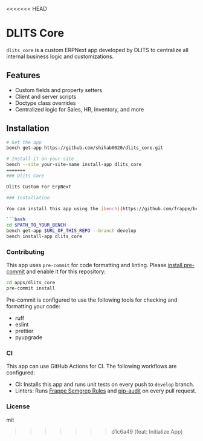 <<<<<<< HEAD
# DLITS Core

`dlits_core` is a custom ERPNext app developed by DLITS to centralize all internal business logic and customizations.

## Features

- Custom fields and property setters
- Client and server scripts
- Doctype class overrides
- Centralized logic for Sales, HR, Inventory, and more

## Installation

```bash
# Get the app
bench get-app https://github.com/shihab0020/dlits_core.git

# Install it on your site
bench --site your-site-name install-app dlits_core
=======
### Dlits Core

Dlits Custom For ErpNext

### Installation

You can install this app using the [bench](https://github.com/frappe/bench) CLI:

```bash
cd $PATH_TO_YOUR_BENCH
bench get-app $URL_OF_THIS_REPO --branch develop
bench install-app dlits_core
```

### Contributing

This app uses `pre-commit` for code formatting and linting. Please [install pre-commit](https://pre-commit.com/#installation) and enable it for this repository:

```bash
cd apps/dlits_core
pre-commit install
```

Pre-commit is configured to use the following tools for checking and formatting your code:

- ruff
- eslint
- prettier
- pyupgrade
### CI

This app can use GitHub Actions for CI. The following workflows are configured:

- CI: Installs this app and runs unit tests on every push to `develop` branch.
- Linters: Runs [Frappe Semgrep Rules](https://github.com/frappe/semgrep-rules) and [pip-audit](https://pypi.org/project/pip-audit/) on every pull request.


### License

mit
>>>>>>> d1c6a49 (feat: Initialize App)
